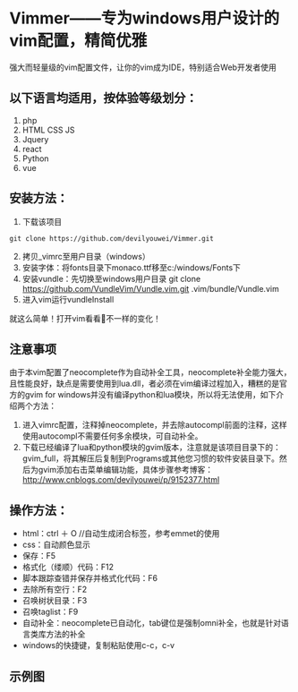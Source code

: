 # Vimmer——专为windows用户设计的vim配置，精简优雅

强大而轻量级的vim配置文件，让你的vim成为IDE，特别适合Web开发者使用

## 以下语言均适用，按体验等级划分：

1. php
2. HTML CSS JS
3. Jquery
4. react
5. Python
6. vue

## 安装方法：

1. 下载该项目
```
git clone https://github.com/devilyouwei/Vimmer.git
```
2. 拷贝_vimrc至用户目录（windows）
3. 安装字体：将fonts目录下monaco.ttf移至c:/windows/Fonts下
4. 安装vundle：先切换至windows用户目录
git clone https://github.com/VundleVim/Vundle.vim.git .vim/bundle/Vundle.vim
5. 进入vim运行vundleInstall

就这么简单！打开vim看看👀不一样的变化！

## 注意事项

由于本vim配置了neocomplete作为自动补全工具，neocomplete补全能力强大，且性能良好，缺点是需要使用到lua.dll，者必须在vim编译过程加入，糟糕的是官方的gvim for windows并没有编译python和lua模块，所以将无法使用，如下介绍两个方法：

1. 进入vimrc配置，注释掉neocomplete，并去除autocompl前面的注释，这样使用autocompl不需要任何多余模块，可自动补全。
2. 下载已经编译了lua和python模块的gvim版本，注意就是该项目目录下的：gvim_full，将其解压后复制到Programs或其他您习惯的软件安装目录下。然后为gvim添加右击菜单编辑功能，具体步骤参考博客：http://www.cnblogs.com/devilyouwei/p/9152377.html

## 操作方法：

- html：ctrl ＋ O //自动生成闭合标签，参考emmet的使用
- css：自动颜色显示
- 保存：F5
- 格式化（缕顺）代码：F12
- 脚本跟踪查错并保存并格式化代码：F6
- 去除所有空行：F2
- 召唤树状目录：F3
- 召唤taglist：F9
- 自动补全：neocomplete已自动化，tab键位是强制omni补全，也就是针对语言类库方法的补全
- windows的快捷键，复制粘贴使用c-c，c-v

## 示例图
